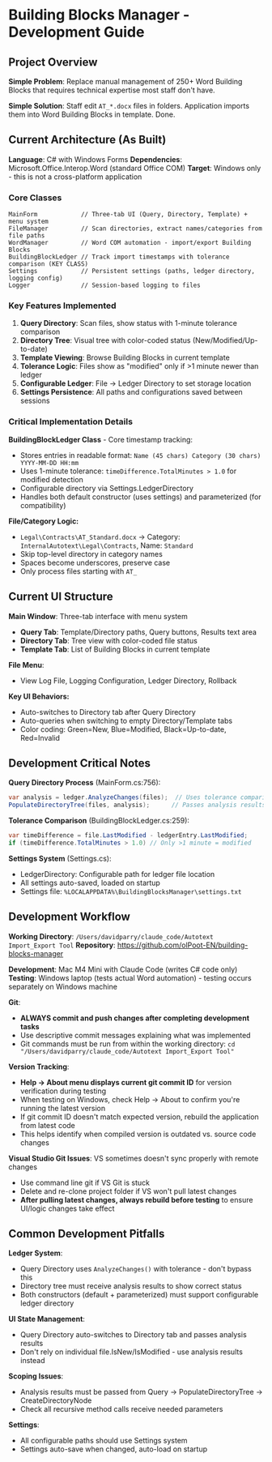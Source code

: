# Building Blocks Manager - Development Guide

## Project Overview

**Simple Problem**: Replace manual management of 250+ Word Building Blocks that requires technical expertise most staff don't have.

**Simple Solution**: Staff edit `AT_*.docx` files in folders. Application imports them into Word Building Blocks in template. Done.

## Current Architecture (As Built)

**Language**: C# with Windows Forms
**Dependencies**: Microsoft.Office.Interop.Word (standard Office COM)
**Target**: Windows only - this is not a cross-platform application

### Core Classes
```
MainForm            // Three-tab UI (Query, Directory, Template) + menu system
FileManager         // Scan directories, extract names/categories from file paths
WordManager         // Word COM automation - import/export Building Blocks
BuildingBlockLedger // Track import timestamps with tolerance comparison (KEY CLASS)
Settings            // Persistent settings (paths, ledger directory, logging config)
Logger              // Session-based logging to files
```

### Key Features Implemented
1. **Query Directory**: Scan files, show status with 1-minute tolerance comparison
2. **Directory Tree**: Visual tree with color-coded status (New/Modified/Up-to-date)
3. **Template Viewing**: Browse Building Blocks in current template
4. **Tolerance Logic**: Files show as "modified" only if >1 minute newer than ledger
5. **Configurable Ledger**: File → Ledger Directory to set storage location
6. **Settings Persistence**: All paths and configurations saved between sessions

### Critical Implementation Details

**BuildingBlockLedger Class** - Core timestamp tracking:
- Stores entries in readable format: `Name (45 chars) Category (30 chars) YYYY-MM-DD HH:mm`
- Uses 1-minute tolerance: `timeDifference.TotalMinutes > 1.0` for modified detection
- Configurable directory via Settings.LedgerDirectory
- Handles both default constructor (uses settings) and parameterized (for compatibility)

**File/Category Logic:**
- `Legal\Contracts\AT_Standard.docx` → Category: `InternalAutotext\Legal\Contracts`, Name: `Standard`
- Skip top-level directory in category names
- Spaces become underscores, preserve case
- Only process files starting with `AT_`

## Current UI Structure

**Main Window**: Three-tab interface with menu system
- **Query Tab**: Template/Directory paths, Query buttons, Results text area
- **Directory Tab**: Tree view with color-coded file status
- **Template Tab**: List of Building Blocks in current template

**File Menu**: 
- View Log File, Logging Configuration, Ledger Directory, Rollback

**Key UI Behaviors:**
- Auto-switches to Directory tab after Query Directory
- Auto-queries when switching to empty Directory/Template tabs
- Color coding: Green=New, Blue=Modified, Black=Up-to-date, Red=Invalid

## Development Critical Notes

**Query Directory Process** (MainForm.cs:756):
```csharp
var analysis = ledger.AnalyzeChanges(files);  // Uses tolerance comparison
PopulateDirectoryTree(files, analysis);      // Passes analysis results to tree
```

**Tolerance Comparison** (BuildingBlockLedger.cs:259):
```csharp
var timeDifference = file.LastModified - ledgerEntry.LastModified;
if (timeDifference.TotalMinutes > 1.0) // Only >1 minute = modified
```

**Settings System** (Settings.cs):
- LedgerDirectory: Configurable path for ledger file location
- All settings auto-saved, loaded on startup
- Settings file: `%LOCALAPPDATA%\BuildingBlocksManager\settings.txt`

## Development Workflow

**Working Directory**: `/Users/davidparry/claude_code/Autotext Import_Export Tool`
**Repository**: https://github.com/olPoot-EN/building-blocks-manager

**Development**: Mac M4 Mini with Claude Code (writes C# code only)
**Testing**: Windows laptop (tests actual Word automation) - testing occurs separately on Windows machine

**Git**: 
- **ALWAYS commit and push changes after completing development tasks**
- Use descriptive commit messages explaining what was implemented
- Git commands must be run from within the working directory: `cd "/Users/davidparry/claude_code/Autotext Import_Export Tool"`

**Version Tracking**: 
- **Help → About menu displays current git commit ID** for version verification during testing
- When testing on Windows, check Help → About to confirm you're running the latest version
- If git commit ID doesn't match expected version, rebuild the application from latest code
- This helps identify when compiled version is outdated vs. source code changes

**Visual Studio Git Issues**: VS sometimes doesn't sync properly with remote changes
- Use command line git if VS Git is stuck
- Delete and re-clone project folder if VS won't pull latest changes
- **After pulling latest changes, always rebuild before testing** to ensure UI/logic changes take effect

## Common Development Pitfalls

**Ledger System**:
- Query Directory uses `AnalyzeChanges()` with tolerance - don't bypass this
- Directory tree must receive analysis results to show correct status
- Both constructors (default + parameterized) must support configurable ledger directory

**UI State Management**:
- Query Directory auto-switches to Directory tab and passes analysis results
- Don't rely on individual file.IsNew/IsModified - use analysis results instead

**Scoping Issues**:
- Analysis results must be passed from Query → PopulateDirectoryTree → CreateDirectoryNode
- Check all recursive method calls receive needed parameters

**Settings**:
- All configurable paths should use Settings system
- Settings auto-save when changed, auto-load on startup